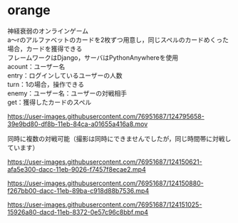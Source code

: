 # orange
神経衰弱のオンラインゲーム<br>
a～rのアルファベットのカードを2枚ずつ用意し，同じスペルのカードめくった場合，カードを獲得できる<br>
フレームワークはDjango，サーバはPythonAnywhereを使用<br>
acount：ユーザー名<br>
entry：ログインしているユーザーの人数<br>
turn：1の場合，操作できる<br>
enemy：ユーザー名：ユーザーの対戦相手<br>
get：獲得したカードのスペル<br>

https://user-images.githubusercontent.com/76951687/124795658-39e9bd80-df8b-11eb-84ca-a01655a416a8.mov

同時に複数の対戦可能（撮影は同時にできませんでしたが，同じ時間帯に対戦しています）<br>

https://user-images.githubusercontent.com/76951687/124150621-afa5e300-dacc-11eb-9026-f7457f8ecae2.mp4

https://user-images.githubusercontent.com/76951687/124150880-f267bb00-dacc-11eb-89ba-c918d88b7536.mp4

https://user-images.githubusercontent.com/76951687/124151025-15926a80-dacd-11eb-8372-0e57c96c8bbf.mp4
